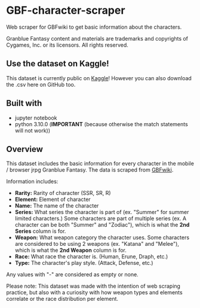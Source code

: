 # GBF-character-scraper
Web scraper for GBFwiki to get basic information about the characters.

Granblue Fantasy content and materials are trademarks and copyrights of Cygames, Inc. or its licensors. All rights reserved.

## Use the dataset on Kaggle!
This dataset is currently public on [Kaggle](https://www.kaggle.com/datasets/nyaronya/gbf-character-dataset/data)! However you can also download the .csv here on GitHub too.

## Built with
- jupyter notebook
- python 3.10.0 (**IMPORTANT** (because otherwise the match statements will not work))

## Overview
This dataset includes the basic information for every character in the mobile / browser jrpg Granblue Fantasy. The data is scraped from [GBFwiki](https://gbf.wiki/Character_Tier_List/Gamewith/Ratings).

Information includes:

- **Rarity:** Rarity of character (SSR, SR, R)
- **Element:** Element of character
- **Name:** The name of the character
- **Series:** What series the character is part of (ex. "Summer" for summer limited characters.) Some characters are part of multiple series (ex. A character can be both "Summer" and "Zodiac"), which is what the **2nd Series** column is for.
- **Weapon:** What weapon category the character uses. Some characters are considered to be using 2 weapons (ex. "Katana" and "Melee"), which is what the **2nd Weapon** column is for.
- **Race:** What race the character is. (Human, Erune, Draph, etc.)
- **Type:** The character's play style. (Attack, Defense, etc.)

Any values with "-" are considered as empty or none.

Please note: This dataset was made with the intention of web scraping practice, but also with a curiosity with how weapon types and elements correlate or the race distribution per element.
